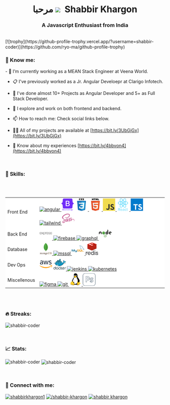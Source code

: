 <h1 align="center">مرحبا <img src="https://github.com/Anmol-Baranwal/Cool-GIFs-For-GitHub/assets/74038190/7bb1e704-6026-48f9-8435-2f4d40101348" width="75">&nbsp;
Shabbir Khargon</h1>
<h3 align="center">A Javascript Enthusiast from India</h3>
<br>
[![trophy](https://github-profile-trophy.vercel.app/?username=shabbir-coder)](https://github.com/ryo-ma/github-profile-trophy)
<br>
<h3 align="left"> 🪪 Know me:</h3>
- 💼 I’m currently working as a MEAN Stack Engineer at Veena World.

- 📋 I've previously worked as a Jr. Angular Develoepr at Clarigo Infotech.

- 🎒 I've done almost 10+ Projects as Angular Developer and 5+ as Full Stack Developer.

- 🧭 I explore and work on both frontend and backend.

- 📫 How to reach me: Check social links below.

- 👨‍💻 All of my projects are available at [https://bit.ly/3UbGjGx](https://bit.ly/3UbGjGx)

- 📄 Know about my experiences [https://bit.ly/4bbvon4](https://bit.ly/4bbvon4)
<br>
<h3 align="left"> 🔨 Skills:</h3>
<br>
<br>
<table style="background-color: white;">
  <tbody>
    <tr>
      <td>Front End</td>
      <td><a href="https://angular.io" target="_blank" rel="noreferrer"> <img src="https://angular.io/assets/images/logos/angular/angular.svg" alt="angular" width="40" height="40"/> </a>
      <a href="https://getbootstrap.com" target="_blank" rel="noreferrer"> <img src="https://raw.githubusercontent.com/devicons/devicon/master/icons/bootstrap/bootstrap-plain-wordmark.svg" alt="bootstrap" width="40" height="40"/></a> <a href="https://www.w3schools.com/css/" target="_blank" rel="noreferrer"> <img src="https://raw.githubusercontent.com/devicons/devicon/master/icons/css3/css3-original-wordmark.svg" alt="css3" width="40" height="40"/> </a> <a href="https://www.w3.org/html/" target="_blank" rel="noreferrer"> <img src="https://raw.githubusercontent.com/devicons/devicon/master/icons/html5/html5-original-wordmark.svg" alt="html5" width="40" height="40"/> </a> <a href="https://developer.mozilla.org/en-US/docs/Web/JavaScript" target="_blank" rel="noreferrer"> <img src="https://raw.githubusercontent.com/devicons/devicon/master/icons/javascript/javascript-original.svg" alt="javascript" width="40" height="40"/> </a> 
        <a href="https://reactjs.org/" target="_blank" rel="noreferrer"> <img src="https://raw.githubusercontent.com/devicons/devicon/master/icons/react/react-original-wordmark.svg" alt="react" width="40" height="40"/> </a> 
          <a href="https://www.typescriptlang.org/" target="_blank" rel="noreferrer"> <img src="https://raw.githubusercontent.com/devicons/devicon/master/icons/typescript/typescript-original.svg" alt="typescript" width="40" height="40"/> </a> 
        <a href="https://tailwindcss.com/" target="_blank" rel="noreferrer"> <img src="https://www.vectorlogo.zone/logos/tailwindcss/tailwindcss-icon.svg" alt="tailwind" width="40" height="40"/> </a>
         <a href="https://sass-lang.com" target="_blank" rel="noreferrer"> <img src="https://raw.githubusercontent.com/devicons/devicon/master/icons/sass/sass-original.svg" alt="sass" width="40" height="40"/> </a>
      </td>
    </tr>
    <tr>
      <td>Back End</td>
      <td><a href="https://expressjs.com" target="_blank" rel="noreferrer"> <img src="https://raw.githubusercontent.com/devicons/devicon/master/icons/express/express-original-wordmark.svg" alt="express" width="40" height="40"/> </a> <a href="https://firebase.google.com/" target="_blank" rel="noreferrer"> <img src="https://www.vectorlogo.zone/logos/firebase/firebase-icon.svg" alt="firebase" width="40" height="40"/> </a> <a href="https://graphql.org" target="_blank" rel="noreferrer"> <img src="https://www.vectorlogo.zone/logos/graphql/graphql-icon.svg" alt="graphql" width="40" height="40"/> </a> <a href="https://nodejs.org" target="_blank" rel="noreferrer"> <img src="https://raw.githubusercontent.com/devicons/devicon/master/icons/nodejs/nodejs-original-wordmark.svg" alt="nodejs" width="40" height="40"/> </a></td>
    </tr>
    <tr>
      <td>Database</td>
      <td><a href="https://www.mongodb.com/" target="_blank" rel="noreferrer"> <img src="https://raw.githubusercontent.com/devicons/devicon/master/icons/mongodb/mongodb-original-wordmark.svg" alt="mongodb" width="40" height="40"/> </a> <a href="https://www.microsoft.com/en-us/sql-server" target="_blank" rel="noreferrer"> <img src="https://www.svgrepo.com/show/303229/microsoft-sql-server-logo.svg" alt="mssql" width="40" height="40"/> </a> <a href="https://www.mysql.com/" target="_blank" rel="noreferrer"> <img src="https://raw.githubusercontent.com/devicons/devicon/master/icons/mysql/mysql-original-wordmark.svg" alt="mysql" width="40" height="40"/> </a>  <a href="https://redis.io" target="_blank" rel="noreferrer"> <img src="https://raw.githubusercontent.com/devicons/devicon/master/icons/redis/redis-original-wordmark.svg" alt="redis" width="40" height="40"/> </a></td>
    </tr>
    <tr>
      <td>Dev Ops</td>
      <td> <a href="https://aws.amazon.com" target="_blank" rel="noreferrer"> <img src="https://raw.githubusercontent.com/devicons/devicon/master/icons/amazonwebservices/amazonwebservices-original-wordmark.svg" alt="aws" width="40" height="40"/></a>
      <a href="https://www.docker.com/" target="_blank" rel="noreferrer"> <img src="https://raw.githubusercontent.com/devicons/devicon/master/icons/docker/docker-original-wordmark.svg" alt="docker" width="40" height="40"/> </a>  <a href="https://www.jenkins.io" target="_blank" rel="noreferrer"> <img src="https://www.vectorlogo.zone/logos/jenkins/jenkins-icon.svg" alt="jenkins" width="40" height="40"/> </a>
         <a href="https://kubernetes.io" target="_blank" rel="noreferrer"> <img src="https://www.vectorlogo.zone/logos/kubernetes/kubernetes-icon.svg" alt="kubernetes" width="40" height="40"/> </a> 
      </td>
    </tr>
    <tr>
      <td>Miscellenous</td>
      <td><a href="https://www.figma.com/" target="_blank" rel="noreferrer"> <img src="https://www.vectorlogo.zone/logos/figma/figma-icon.svg" alt="figma" width="40" height="40"/> </a> 
      <a href="https://git-scm.com/" target="_blank" rel="noreferrer"> <img src="https://www.vectorlogo.zone/logos/git-scm/git-scm-icon.svg" alt="git" width="40" height="40"/> </a> 
        <a href="https://www.linux.org/" target="_blank" rel="noreferrer"> <img src="https://raw.githubusercontent.com/devicons/devicon/master/icons/linux/linux-original.svg" alt="linux" width="40" height="40"/> </a>   <a href="https://www.photoshop.com/en" target="_blank" rel="noreferrer"> <img src="https://raw.githubusercontent.com/devicons/devicon/master/icons/photoshop/photoshop-line.svg" alt="photoshop" width="40" height="40"/> </a>
      </td>
    </tr>
  </tbody>
</table>

<br>
<br>
<h3 align="left"> 🔥 Streaks:</h3>

<p><img align="center" src="https://github-readme-streak-stats.herokuapp.com/?user=shabbir-coder&theme=tokyonight" alt="shabbir-coder" /></p>
<br>
<h3 align="left"> 📈 Stats:</h3>

<p><img align="left" src="https://github-readme-stats.vercel.app/api/top-langs?username=shabbir-coder&show_icons=true&locale=en&layout=compact&theme=tokyonight" alt="shabbir-coder" /></p>

<p>&nbsp;<img align="center" src="https://github-readme-stats.vercel.app/api?username=shabbir-coder&show_icons=true&locale=en&theme=tokyonight" alt="shabbir-coder" /></p>
<br>
<h3 align="left"> 🤙 Connect with me:</h3>
<p align="left">
<a href="https://twitter.com/shabbirkhargon1" target="blank"><img align="center" src="https://raw.githubusercontent.com/rahuldkjain/github-profile-readme-generator/master/src/images/icons/Social/twitter.svg" alt="shabbirkhargon1" height="30" width="40" /></a>
<a href="https://linkedin.com/in//shabbir-khargon" target="blank"><img align="center" src="https://raw.githubusercontent.com/rahuldkjain/github-profile-readme-generator/master/src/images/icons/Social/linked-in-alt.svg" alt="/shabbir-khargon" height="30" width="40" /></a>
<a href="https://fb.com/shabbir khargon" target="blank"><img align="center" src="https://raw.githubusercontent.com/rahuldkjain/github-profile-readme-generator/master/src/images/icons/Social/facebook.svg" alt="shabbir khargon" height="30" width="40" /></a>
</p>
